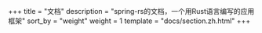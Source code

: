 +++
title = "文档"
description = "spring-rs的文档，一个用Rust语言编写的应用框架"
sort_by = "weight"
weight = 1
template = "docs/section.zh.html"
+++
